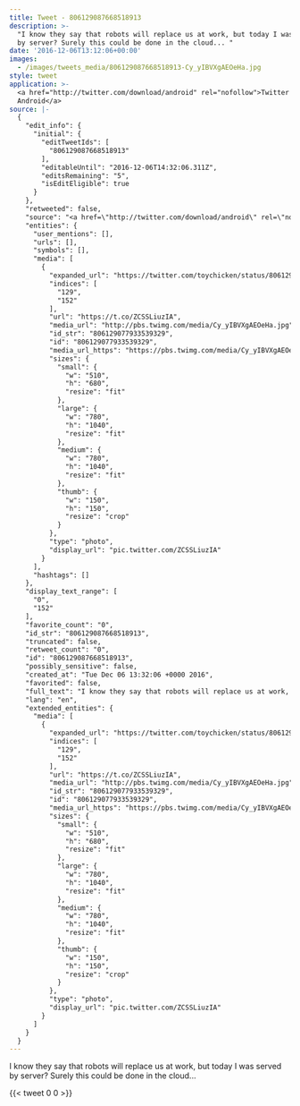 ```yaml
---
title: Tweet - 806129087668518913
description: >-
  "I know they say that robots will replace us at work, but today I was served
  by server? Surely this could be done in the cloud... "
date: '2016-12-06T13:12:06+00:00'
images:
  - /images/tweets_media/806129087668518913-Cy_yIBVXgAEOeHa.jpg
style: tweet
application: >-
  <a href="http://twitter.com/download/android" rel="nofollow">Twitter for
  Android</a>
source: |-
  {
    "edit_info": {
      "initial": {
        "editTweetIds": [
          "806129087668518913"
        ],
        "editableUntil": "2016-12-06T14:32:06.311Z",
        "editsRemaining": "5",
        "isEditEligible": true
      }
    },
    "retweeted": false,
    "source": "<a href=\"http://twitter.com/download/android\" rel=\"nofollow\">Twitter for Android</a>",
    "entities": {
      "user_mentions": [],
      "urls": [],
      "symbols": [],
      "media": [
        {
          "expanded_url": "https://twitter.com/toychicken/status/806129087668518913/photo/1",
          "indices": [
            "129",
            "152"
          ],
          "url": "https://t.co/ZCSSLiuzIA",
          "media_url": "http://pbs.twimg.com/media/Cy_yIBVXgAEOeHa.jpg",
          "id_str": "806129077933539329",
          "id": "806129077933539329",
          "media_url_https": "https://pbs.twimg.com/media/Cy_yIBVXgAEOeHa.jpg",
          "sizes": {
            "small": {
              "w": "510",
              "h": "680",
              "resize": "fit"
            },
            "large": {
              "w": "780",
              "h": "1040",
              "resize": "fit"
            },
            "medium": {
              "w": "780",
              "h": "1040",
              "resize": "fit"
            },
            "thumb": {
              "w": "150",
              "h": "150",
              "resize": "crop"
            }
          },
          "type": "photo",
          "display_url": "pic.twitter.com/ZCSSLiuzIA"
        }
      ],
      "hashtags": []
    },
    "display_text_range": [
      "0",
      "152"
    ],
    "favorite_count": "0",
    "id_str": "806129087668518913",
    "truncated": false,
    "retweet_count": "0",
    "id": "806129087668518913",
    "possibly_sensitive": false,
    "created_at": "Tue Dec 06 13:32:06 +0000 2016",
    "favorited": false,
    "full_text": "I know they say that robots will replace us at work, but today I was served by server? Surely this could be done in the cloud... https://t.co/ZCSSLiuzIA",
    "lang": "en",
    "extended_entities": {
      "media": [
        {
          "expanded_url": "https://twitter.com/toychicken/status/806129087668518913/photo/1",
          "indices": [
            "129",
            "152"
          ],
          "url": "https://t.co/ZCSSLiuzIA",
          "media_url": "http://pbs.twimg.com/media/Cy_yIBVXgAEOeHa.jpg",
          "id_str": "806129077933539329",
          "id": "806129077933539329",
          "media_url_https": "https://pbs.twimg.com/media/Cy_yIBVXgAEOeHa.jpg",
          "sizes": {
            "small": {
              "w": "510",
              "h": "680",
              "resize": "fit"
            },
            "large": {
              "w": "780",
              "h": "1040",
              "resize": "fit"
            },
            "medium": {
              "w": "780",
              "h": "1040",
              "resize": "fit"
            },
            "thumb": {
              "w": "150",
              "h": "150",
              "resize": "crop"
            }
          },
          "type": "photo",
          "display_url": "pic.twitter.com/ZCSSLiuzIA"
        }
      ]
    }
  }
---
```

I know they say that robots will replace us at work, but today I was served by server? Surely this could be done in the cloud... 
    
{{< tweet 0 0 >}}
    
